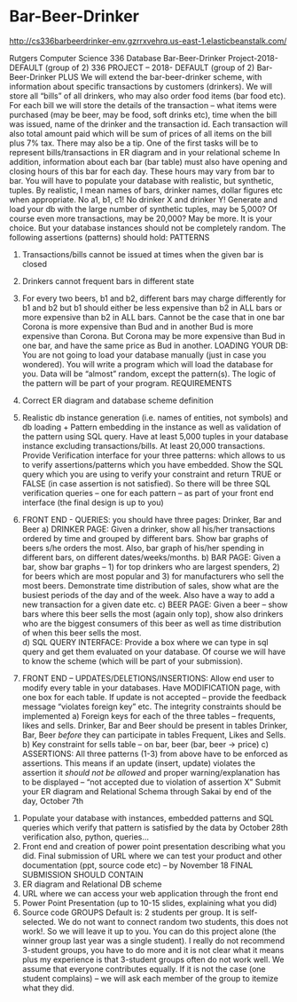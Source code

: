 # Bar-Beer-Drinker
http://cs336barbeerdrinker-env.gzrrxvehrq.us-east-1.elasticbeanstalk.com/

Rutgers Computer Science 336 Database Bar-Beer-Drinker Project-2018- DEFAULT (group of 2)
336 PROJECT – 2018- DEFAULT (group of 2)
Bar-Beer-Drinker PLUS
We will extend the bar-beer-drinker scheme, with information about specific transactions by customers (drinkers).   We will store all “bills” of all drinkers, who may also order food items (bar food etc).
For each bill  we will store the details of the transaction – what items were purchased (may be beer, may be food, soft drinks etc), time  when the bill was issued, name of the drinker and the transaction id.  Each transaction will also total amount paid which will be sum of prices of all items on the bill plus 7% tax.  There may also be a tip. 
One of the first tasks will be to represent bills/transactions in ER diagram and in your relational scheme
In addition, information about each  bar (bar table)  must also  have opening and closing hours of this bar for each day. These hours may vary from bar to bar.
You will have to populate your database  with realistic, but synthetic, tuples. By realistic, I mean names of bars, drinker names,  dollar figures etc when appropriate. No a1, b1, c1!   No drinker X and drinker Y!   Generate and load your db with the large number of synthetic tuples, may be 5,000?  Of course even more transactions, may be 20,000?   May be more. It is your choice.    But your database instances should not be completely random.  The following assertions (patterns) should hold:
PATTERNS
1) Transactions/bills  cannot be issued  at times when the given bar is closed
2) Drinkers cannot frequent bars in different state
3)  For every two beers, b1 and b2, different bars may charge differently for b1 and b2 but b1 should either be less expensive than b2 in ALL bars or more expensive than b2 in ALL bars.  Cannot be the case that in one bar Corona is more expensive than Bud and in another Bud is more expensive than Corona.  But Corona may be more expensive than Bud in one bar, and have the same price as Bud in another.
LOADING YOUR DB: You are not going to load your database manually (just in case you wondered). You will write a program which will load the database for you.  Data will be “almost” random, except the pattern(s). The logic of the pattern will be part of your program.
REQUIREMENTS
 1) Correct ER diagram and database scheme definition  
 2) Realistic db instance generation (i.e. names of entities, not symbols) and db loading + Pattern embedding in the instance as well as validation of the pattern using SQL query.  Have at least 5,000 tuples  in your database instance excluding transactions/bills. At least 20,000 transactions.  Provide Verification interface  for your three patterns:  which allows to us to verify assertions/patterns which you have embedded. Show the SQL query which you are using to verify your constraint and return TRUE or FALSE (in case assertion is not satisfied).  So there will be three SQL verification queries – one for each pattern – as part of your front end interface (the final design is up to you)

 3) FRONT END - QUERIES: you should have three pages: Drinker, Bar and Beer
a) DRINKER PAGE: Given a drinker, show all his/her transactions ordered by time and grouped by different bars.  Show bar graphs of beers s/he orders the most. Also, bar graph of his/her spending in different bars, on different dates/weeks/months. 
b) BAR PAGE: Given a bar, show bar graphs – 1) for  top drinkers who are largest spenders, 2) for beers which are most popular and 3) for manufacturers who sell the most beers. Demonstrate time distribution of sales, show what are the busiest periods of the day and of the week. Also have a way to add a new transaction for a given date etc.
c) BEER PAGE: Given a beer – show bars where this beer sells the most (again only top), show also drinkers who are the biggest consumers of this beer as well as time distribution of when this beer sells the most.   
d) SQL QUERY INTERFACE:  Provide a box where we can type in sql query and get them evaluated on your database. Of course we will have to know the scheme (which will be part of your submission).
4)  FRONT END – UPDATES/DELETIONS/INSERTIONS:  Allow end user to modify every table in your databases. 
Have MODIFICATION page, with one box for each table. If update is not accepted – provide the feedback message “violates foreign key” etc.
The integrity constraints should be implemented
a) Foreign keys for each of the three tables – frequents, likes and sells. Drinker, Bar and Beer should be present in tables Drinker, Bar, Beer *before* they can participate in tables Frequent, Likes and Sells.
b) Key constraint for sells table – on bar, beer (bar, beer -> price)
c) ASSERTIONS:  All three patterns  (1-3) from above have to be enforced as assertions. This means if an update (insert, update) violates the assertion it *should not be allowed* and proper warning/explanation has to be displayed – “not accepted due to violation of assertion X”
Submit your ER diagram and Relational Schema through Sakai by end of the day, October 7th
1.	Populate your database  with instances, embedded patterns and SQL queries which verify that pattern is satisfied by the data by October 28th verification also, python, queries…
2.	Front end and creation of power point presentation describing what you did.  Final submission of URL where we can test your product and other documentation (ppt, source code etc)  – by November 18
FINAL SUBMISSION SHOULD CONTAIN
1.	ER diagram and Relational DB scheme
2.	URL where we can access your web application through the front end
3.	Power Point Presentation (up to 10-15 slides, explaining what you did)
4.	Source code
GROUPS
Default is: 2 students per group.  It is self-selected. We do not want to connect random two students, this does not work!.  So we will leave it up to you.
You can do this project alone (the winner group last year was a single student).  I really do not recommend 3-student groups, you have to do more and it is not clear what it means plus my experience is that 3-student groups often do not work well.
We assume that everyone contributes equally. If it is not the case (one student complains) – we will ask each member of the group to itemize what they  did.






